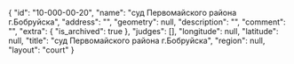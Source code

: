 {
    "id": "10-000-00-20",
    "name": "суд Первомайского района г.Бобруйска",
    "address": "",
    "geometry": null,
    "description": "",
    "comment": "",
    "extra": {
        "is_archived": true
    },
    "judges": [],
    "longitude": null,
    "latitude": null,
    "title": "суд Первомайского района г.Бобруйска",
    "region": null,
    "layout": "court"
}